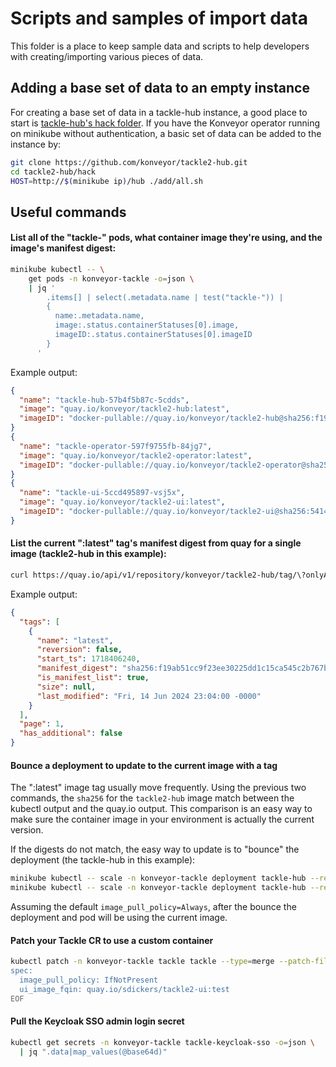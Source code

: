# Scripts and samples of import data

This folder is a place to keep sample data and scripts to help developers with
creating/importing various pieces of data.

## Adding a base set of data to an empty instance

For creating a base set of data in a tackle-hub instance, a good place to start
is [tackle-hub's hack folder](https://github.com/konveyor/tackle2-hub/tree/main/hack).
If you have the Konveyor operator running on minikube without authentication, a basic
set of data can be added to the instance by:

```sh
git clone https://github.com/konveyor/tackle2-hub.git
cd tackle2-hub/hack
HOST=http://$(minikube ip)/hub ./add/all.sh
```

## Useful commands

#### List all of the "tackle-" pods, what container image they're using, and the image's manifest digest:

```sh
minikube kubectl -- \
    get pods -n konveyor-tackle -o=json \
    | jq '
        .items[] | select(.metadata.name | test("tackle-")) |
        {
          name:.metadata.name,
          image:.status.containerStatuses[0].image,
          imageID:.status.containerStatuses[0].imageID
        }
      '
```

Example output:

```json
{
  "name": "tackle-hub-57b4f5b87c-5cdds",
  "image": "quay.io/konveyor/tackle2-hub:latest",
  "imageID": "docker-pullable://quay.io/konveyor/tackle2-hub@sha256:f19ab51cc9f23ee30225dd1c15ca545c2b767be7d7e1ed5cd83df47a40e5d324"
}
{
  "name": "tackle-operator-597f9755fb-84jg7",
  "image": "quay.io/konveyor/tackle2-operator:latest",
  "imageID": "docker-pullable://quay.io/konveyor/tackle2-operator@sha256:4110d23743087ee9ed97827aa22c1e31b066a0e5c25db90196c5dfb4dbf9c65b"
}
{
  "name": "tackle-ui-5ccd495897-vsj5x",
  "image": "quay.io/konveyor/tackle2-ui:latest",
  "imageID": "docker-pullable://quay.io/konveyor/tackle2-ui@sha256:541484a8919d9129bed5b95a2776a84ef35989ca271753147185ddb395cc8781"
}
```

#### List the current ":latest" tag's manifest digest from quay for a single image (tackle2-hub in this example):

```sh
curl https://quay.io/api/v1/repository/konveyor/tackle2-hub/tag/\?onlyActiveTags\=true\&specificTag\=latest | jq '.'
```

Example output:

```json
{
  "tags": [
    {
      "name": "latest",
      "reversion": false,
      "start_ts": 1718406240,
      "manifest_digest": "sha256:f19ab51cc9f23ee30225dd1c15ca545c2b767be7d7e1ed5cd83df47a40e5d324",
      "is_manifest_list": true,
      "size": null,
      "last_modified": "Fri, 14 Jun 2024 23:04:00 -0000"
    }
  ],
  "page": 1,
  "has_additional": false
}
```

#### Bounce a deployment to update to the current image with a tag

The ":latest" image tag usually move frequently. Using the previous two commands, the `sha256` for the
`tackle2-hub` image match between the kubectl output and the quay.io output. This comparison is an easy
way to make sure the container image in your environment is actually the current version.

If the digests do not match, the easy way to update is to "bounce" the deployment (the tackle-hub in this example):

```sh
minikube kubectl -- scale -n konveyor-tackle deployment tackle-hub --replicas=0
minikube kubectl -- scale -n konveyor-tackle deployment tackle-hub --replicas=1
```

Assuming the default `image_pull_policy=Always`, after the bounce the deployment and pod will be using the current image.

#### Patch your Tackle CR to use a custom container

```sh
kubectl patch -n konveyor-tackle tackle tackle --type=merge --patch-file=/dev/stdin <<-EOF
spec:
  image_pull_policy: IfNotPresent
  ui_image_fqin: quay.io/sdickers/tackle2-ui:test
EOF
```

#### Pull the Keycloak SSO admin login secret

```sh
kubectl get secrets -n konveyor-tackle tackle-keycloak-sso -o=json \
  | jq ".data|map_values(@base64d)"
```
